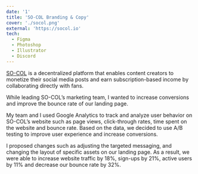```yaml
---
date: '1'
title: 'SO-COL Branding & Copy'
cover: './socol.png'
external: 'https://socol.io'
tech:
  - Figma
  - Photoshop
  - Illustrator
  - Discord
---
```


[SO-COL](https://socol.io) is a decentralized platform that enables content creators to monetize their social media posts and earn subscription-based income by collaborating directly with fans.

While leading SO-COL’s marketing team, I wanted to increase conversions and improve the bounce rate of our landing page.

My team and I used Google Analytics to track and analyze user behavior on SO-COL’s website such as page views, click-through rates, time spent on the website and bounce rate. Based on the data, we decided to use A/B testing to improve user experience and increase conversions.

I proposed changes such as adjusting the targeted messaging, and changing the layout of specific assets on our landing page. As a result, we were able to increase website traffic by 18%, sign-ups by 21%, active users by 11% and decrease our bounce rate by 32%.

